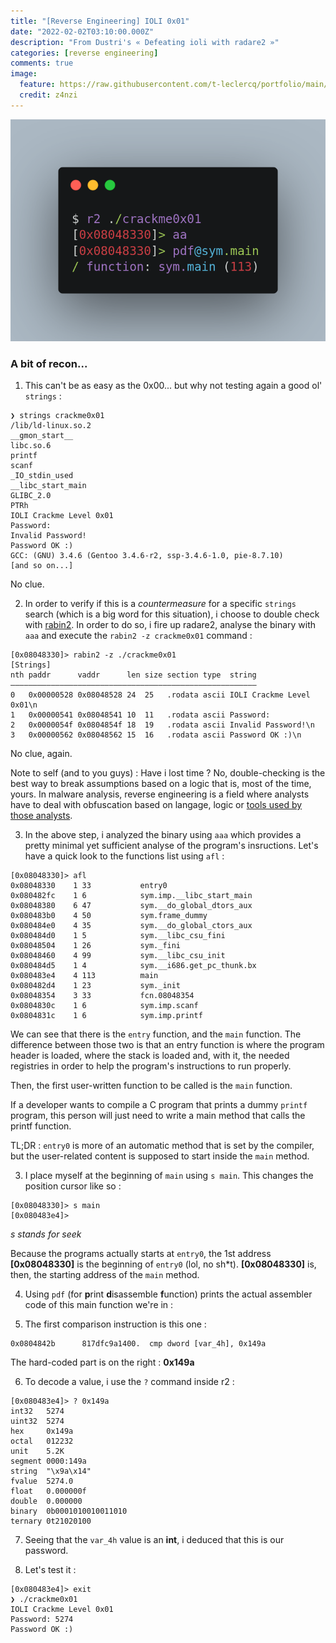 ```yaml
---
title: "[Reverse Engineering] IOLI 0x01"
date: "2022-02-02T03:10:00.000Z"
description: "From Dustri's « Defeating ioli with radare2 »"
categories: [reverse engineering]
comments: true
image:
  feature: https://raw.githubusercontent.com/t-leclercq/portfolio/main/content/assets/1.png?token=GHSAT0AAAAAABQQAU32ASGICYTZXD7XVMSUYSZOUPA
  credit: z4nzi
---
```


![Second one...](https://raw.githubusercontent.com/t-leclercq/portfolio/main/content/assets/1.png?token=GHSAT0AAAAAABQQAU32ASGICYTZXD7XVMSUYSZOUPA)

### A bit of recon...

1. This can't be as easy as the 0x00... but why not testing again a good ol' `strings` :

```
❯ strings crackme0x01
/lib/ld-linux.so.2
__gmon_start__
libc.so.6
printf
scanf
_IO_stdin_used
__libc_start_main
GLIBC_2.0
PTRh
IOLI Crackme Level 0x01
Password: 
Invalid Password!
Password OK :)
GCC: (GNU) 3.4.6 (Gentoo 3.4.6-r2, ssp-3.4.6-1.0, pie-8.7.10)
[and so on...]
```

No clue.

2. In order to verify if this is a *countermeasure* for a specific `strings` search (which is a big word for this situation), i choose to double check with [rabin2](https://book.rada.re/tools/rabin2/strings.html). In order to do so, i fire up radare2, analyse the binary with `aaa` and execute the `rabin2 -z crackme0x01` command :

```
[0x08048330]> rabin2 -z ./crackme0x01
[Strings]
nth paddr      vaddr      len size section type  string
―――――――――――――――――――――――――――――――――――――――――――――――――――――――
0   0x00000528 0x08048528 24  25   .rodata ascii IOLI Crackme Level 0x01\n
1   0x00000541 0x08048541 10  11   .rodata ascii Password: 
2   0x0000054f 0x0804854f 18  19   .rodata ascii Invalid Password!\n
3   0x00000562 0x08048562 15  16   .rodata ascii Password OK :)\n
```

No clue, again.

Note to self (and to you guys) : Have i lost time ? No, double-checking is the best way to break assumptions based on a logic that is, most of the time, yours. In malware analysis, reverse engineering is a field where analysts have to deal with obfuscation based on langage, logic or [tools used by those analysts](https://www.appsealing.com/code-obfuscation/).

3. In the above step, i analyzed the binary using `aaa` which provides a pretty minimal yet sufficient analyse of the program's insructions. Let's have a quick look to the functions list using `afl` :

```
[0x08048330]> afl
0x08048330    1 33           entry0
0x080482fc    1 6            sym.imp.__libc_start_main
0x08048380    6 47           sym.__do_global_dtors_aux
0x080483b0    4 50           sym.frame_dummy
0x080484e0    4 35           sym.__do_global_ctors_aux
0x080484d0    1 5            sym.__libc_csu_fini
0x08048504    1 26           sym._fini
0x08048460    4 99           sym.__libc_csu_init
0x080484d5    1 4            sym.__i686.get_pc_thunk.bx
0x080483e4    4 113          main
0x080482d4    1 23           sym._init
0x08048354    3 33           fcn.08048354
0x0804830c    1 6            sym.imp.scanf
0x0804831c    1 6            sym.imp.printf
```

We can see that there is the `entry` function, and the `main` function.
The difference between those two is that an entry function is where the program header is loaded, where the stack is loaded and, with it, the needed registries in order to help the program's instructions to run properly.

Then, the first user-written function to be called is the `main` function.

If a developer wants to compile a C program that prints a dummy `printf` program, this person will just need to write a main method that calls the printf function.

TL;DR : `entry0` is more of an automatic method that is set by the compiler, but the user-related content is supposed to start inside the `main` method.

3. I place myself at the beginning of `main` using `s main`. This changes the position cursor like so :

```
[0x08048330]> s main
[0x080483e4]>
```
*s stands for seek*

Because the programs actually starts at `entry0`, the 1st address **[0x08048330]** is the beginning of `entry0` (lol, no sh*t).
**[0x08048330]**  is, then, the starting address of the `main` method.

4. Using `pdf` (for **p**rint **d**isassemble **f**unction) prints the actual assembler code of this main function we're in :

5. The first comparison instruction is this one :
```
0x0804842b      817dfc9a1400.  cmp dword [var_4h], 0x149a
```

The hard-coded part is on the right : **0x149a**

6. To decode a value, i use the `?` command inside r2 :

```
[0x080483e4]> ? 0x149a
int32   5274
uint32  5274
hex     0x149a
octal   012232
unit    5.2K
segment 0000:149a
string  "\x9a\x14"
fvalue  5274.0
float   0.000000f
double  0.000000
binary  0b0001010010011010
ternary 0t21020100
```

7. Seeing that the `var_4h` value is an **int**, i deduced that this is our password. 

8. Let's test it :

```
[0x080483e4]> exit
❯ ./crackme0x01
IOLI Crackme Level 0x01
Password: 5274        
Password OK :)
```
